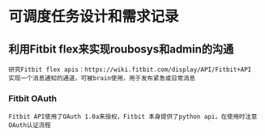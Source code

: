 # 可调度任务设计和需求记录

## 利用Fitbit flex来实现roubosys和admin的沟通

    研究Fitbit flex apis：https://wiki.fitbit.com/display/API/Fitbit+API
    实现一个消息通知的通道，可被brain使用，用于发布紧急或日常消息

### Fitbit OAuth

    Fitbit API使用了OAuth 1.0a来授权，Fitbit 本身提供了python api，在使用时注意OAuth认证流程
